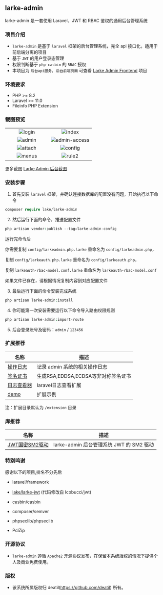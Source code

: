 ## larke-admin

larke-admin 是一套使用 Laravel、JWT 和 RBAC 鉴权的通用后台管理系统


### 项目介绍

*  `larke-admin` 是基于 `laravel` 框架的后台管理系统，完全 api 接口化，适用于前后端分离的项目
*  基于 `JWT` 的用户登录态管理
*  权限判断基于 `php-casbin` 的 `RBAC` 授权
*  本项目为 `后台api服务`，`后台前端页面` 可查看 [Larke Admin Frontend](https://github.com/deatil/larke-admin-frontend) 项目


### 环境要求

 - PHP >= 8.2
 - Laravel >= 11.0
 - Fileinfo PHP Extension


### 截图预览

<table>
    <tr>
        <td width="50%">
            <center>
                <img alt="login" src="https://user-images.githubusercontent.com/24578855/103483910-8cec8780-4e25-11eb-93c5-ea7ce7a09b60.png" />
            </center>
        </td>
        <td width="50%">
            <center>
                <img alt="index" src="https://user-images.githubusercontent.com/24578855/105568367-cacd3380-5d73-11eb-98ab-55701d0068ed.png" />
            </center>
        </td>
    </tr>
    <tr>
        <td width="50%">
            <center>
                <img alt="admin" src="https://user-images.githubusercontent.com/24578855/101988564-6bd8c100-3cd5-11eb-8524-21151ba3b404.png" />
            </center>
        </td>
        <td width="50%">
            <center>
                <img alt="admin-access" src="https://user-images.githubusercontent.com/24578855/103433753-db393500-4c31-11eb-8d8a-b40dfa0db84e.png" />
            </center>
        </td>
    </tr>
    <tr>
        <td width="50%">
            <center>
                <img alt="attach" src="https://user-images.githubusercontent.com/24578855/101988566-6da28480-3cd5-11eb-9532-69d88b2f598d.png" />
            </center>
        </td>
        <td width="50%">
            <center>
                <img alt="config" src="https://user-images.githubusercontent.com/24578855/101988567-6e3b1b00-3cd5-11eb-8799-66e8ebec6020.png" />
            </center>
        </td>
    </tr>
    <tr>
        <td width="50%">
            <center>
                <img alt="menus" src="https://user-images.githubusercontent.com/24578855/101988573-71cea200-3cd5-11eb-8e8b-e80ab319b216.png" />
            </center>
        </td>
        <td width="50%">
            <center>
                <img alt="rule2" src="https://user-images.githubusercontent.com/24578855/102609155-f9992e00-4165-11eb-93ad-82275af134ab.png" />
            </center>
        </td>
    </tr>
</table>

更多截图 
[Larke Admin 后台截图](https://github.com/deatil/larke-admin/issues/1)


### 安装步骤

1. 首先安装 `laravel` 框架，并确认连接数据库的配置没有问题，开始执行以下命令

```php
composer require lake/larke-admin
```

2. 然后运行下面的命令，推送配置文件

```php
php artisan vendor:publish --tag=larke-admin-config
```

运行完命令后

你需要复制 `config/larkeadmin.php.larke` 重命名为 `config/larkeadmin.php`，

复制 `config/larkeauth.php.larke` 重命名为 `config/larkeauth.php`，

复制 `larkeauth-rbac-model.conf.larke` 重命名为 `larkeauth-rbac-model.conf`

如果文件已存在，请根据情况复制内容到对应配置文件

3. 最后运行下面的命令安装完成系统

```php
php artisan larke-admin:install
```

4. 你可能第一次安装需要运行以下命令导入路由权限规则

```php
php artisan larke-admin:import-route
```

5. 后台登录账号及密码：`admin` / `123456`


### 扩展推荐

| 名称 | 描述 |
| --- | --- |
| [操作日志](https://github.com/deatil/larke-operation-log) | 记录 admin 系统的相关操作日志 |
| [签名证书](https://github.com/deatil/larke-admin-signcert) | 生成RSA,EDDSA,ECDSA等非对称签名证书 |
| [日志查看器](https://github.com/deatil/larke-admin-logviewer) | laravel日志查看扩展 |
| [demo](https://github.com/deatil/larke-admin-demo) | 扩展示例 |

注：扩展目录默认为 `/extension` 目录


### 库推荐

| 名称 | 描述 |
| --- | --- |
| [JWT国密SM2驱动](https://github.com/deatil/larke-jwt-sm2) | larke-admin 后台管理系统 JWT 的 SM2 驱动 |


### 特别鸣谢

感谢以下的项目,排名不分先后

 - laravel/framework

 - [lake/larke-jwt](https://github.com/deatil/larke-jwt) (代码修改自 lcobucci/jwt)

 - casbin/casbin

 - composer/semver

 - phpseclib/phpseclib
 
 - PclZip


### 开源协议

*  `larke-admin` 遵循 `Apache2` 开源协议发布，在保留本系统版权的情况下提供个人及商业免费使用。 


### 版权

*  该系统所属版权归 deatil(https://github.com/deatil) 所有。
